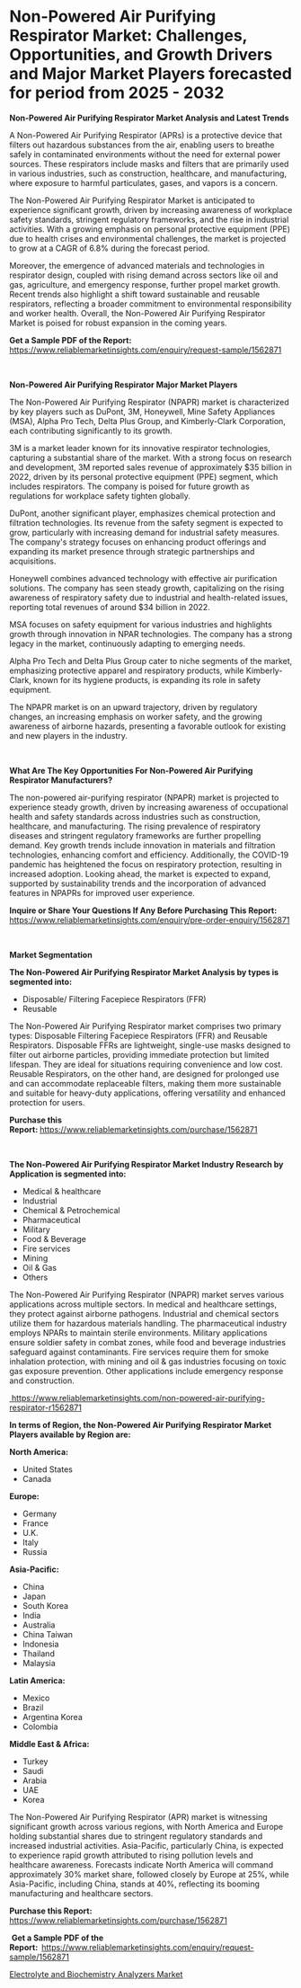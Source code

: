 <p><h1>Non-Powered Air Purifying Respirator Market: Challenges, Opportunities, and Growth Drivers and Major Market Players forecasted for period from 2025 - 2032</h1></p><p><strong>Non-Powered Air Purifying Respirator Market Analysis and Latest Trends</strong></p>
<p><p>A Non-Powered Air Purifying Respirator (APRs) is a protective device that filters out hazardous substances from the air, enabling users to breathe safely in contaminated environments without the need for external power sources. These respirators include masks and filters that are primarily used in various industries, such as construction, healthcare, and manufacturing, where exposure to harmful particulates, gases, and vapors is a concern.</p><p>The Non-Powered Air Purifying Respirator Market is anticipated to experience significant growth, driven by increasing awareness of workplace safety standards, stringent regulatory frameworks, and the rise in industrial activities. With a growing emphasis on personal protective equipment (PPE) due to health crises and environmental challenges, the market is projected to grow at a CAGR of 6.8% during the forecast period. </p><p>Moreover, the emergence of advanced materials and technologies in respirator design, coupled with rising demand across sectors like oil and gas, agriculture, and emergency response, further propel market growth. Recent trends also highlight a shift toward sustainable and reusable respirators, reflecting a broader commitment to environmental responsibility and worker health. Overall, the Non-Powered Air Purifying Respirator Market is poised for robust expansion in the coming years.</p></p>
<p><strong>Get a Sample PDF of the Report:&nbsp;</strong> <a href="https://www.reliablemarketinsights.com/enquiry/request-sample/1562871?utm_campaign=3216&utm_medium=2&utm_source=Github&utm_content=ia&utm_term=04032025&utm_id=non-powered-air-purifying-respirator">https://www.reliablemarketinsights.com/enquiry/request-sample/1562871</a></p>
<p>&nbsp;</p>
<p><strong>Non-Powered Air Purifying Respirator Major Market Players</strong></p>
<p><p>The Non-Powered Air Purifying Respirator (NPAPR) market is characterized by key players such as DuPont, 3M, Honeywell, Mine Safety Appliances (MSA), Alpha Pro Tech, Delta Plus Group, and Kimberly-Clark Corporation, each contributing significantly to its growth. </p><p>3M is a market leader known for its innovative respirator technologies, capturing a substantial share of the market. With a strong focus on research and development, 3M reported sales revenue of approximately $35 billion in 2022, driven by its personal protective equipment (PPE) segment, which includes respirators. The company is poised for future growth as regulations for workplace safety tighten globally.</p><p>DuPont, another significant player, emphasizes chemical protection and filtration technologies. Its revenue from the safety segment is expected to grow, particularly with increasing demand for industrial safety measures. The company's strategy focuses on enhancing product offerings and expanding its market presence through strategic partnerships and acquisitions.</p><p>Honeywell combines advanced technology with effective air purification solutions. The company has seen steady growth, capitalizing on the rising awareness of respiratory safety due to industrial and health-related issues, reporting total revenues of around $34 billion in 2022.</p><p>MSA focuses on safety equipment for various industries and highlights growth through innovation in NPAR technologies. The company has a strong legacy in the market, continuously adapting to emerging needs.</p><p>Alpha Pro Tech and Delta Plus Group cater to niche segments of the market, emphasizing protective apparel and respiratory products, while Kimberly-Clark, known for its hygiene products, is expanding its role in safety equipment.</p><p>The NPAPR market is on an upward trajectory, driven by regulatory changes, an increasing emphasis on worker safety, and the growing awareness of airborne hazards, presenting a favorable outlook for existing and new players in the industry.</p></p>
<p>&nbsp;</p>
<p><strong>What Are The Key Opportunities For Non-Powered Air Purifying Respirator Manufacturers?</strong></p>
<p><p>The non-powered air-purifying respirator (NPAPR) market is projected to experience steady growth, driven by increasing awareness of occupational health and safety standards across industries such as construction, healthcare, and manufacturing. The rising prevalence of respiratory diseases and stringent regulatory frameworks are further propelling demand. Key growth trends include innovation in materials and filtration technologies, enhancing comfort and efficiency. Additionally, the COVID-19 pandemic has heightened the focus on respiratory protection, resulting in increased adoption. Looking ahead, the market is expected to expand, supported by sustainability trends and the incorporation of advanced features in NPAPRs for improved user experience.</p></p>
<p><strong>Inquire or Share Your Questions If Any Before Purchasing This Report:</strong> <a href="https://www.reliablemarketinsights.com/enquiry/pre-order-enquiry/1562871?utm_campaign=3216&utm_medium=2&utm_source=Github&utm_content=ia&utm_term=04032025&utm_id=non-powered-air-purifying-respirator">https://www.reliablemarketinsights.com/enquiry/pre-order-enquiry/1562871</a></p>
<p>&nbsp;</p>
<p><strong>Market Segmentation</strong></p>
<p><strong>The Non-Powered Air Purifying Respirator Market Analysis by types is segmented into:</strong></p>
<p><ul><li>Disposable/ Filtering Facepiece Respirators (FFR)</li><li>Reusable</li></ul></p>
<p><p>The Non-Powered Air Purifying Respirator market comprises two primary types: Disposable Filtering Facepiece Respirators (FFR) and Reusable Respirators. Disposable FFRs are lightweight, single-use masks designed to filter out airborne particles, providing immediate protection but limited lifespan. They are ideal for situations requiring convenience and low cost. Reusable Respirators, on the other hand, are designed for prolonged use and can accommodate replaceable filters, making them more sustainable and suitable for heavy-duty applications, offering versatility and enhanced protection for users.</p></p>
<p><strong>Purchase this Report:&nbsp;</strong><a href="https://www.reliablemarketinsights.com/purchase/1562871?utm_campaign=3216&utm_medium=2&utm_source=Github&utm_content=ia&utm_term=04032025&utm_id=non-powered-air-purifying-respirator">https://www.reliablemarketinsights.com/purchase/1562871</a></p>
<p>&nbsp;</p>
<p><strong>The Non-Powered Air Purifying Respirator Market Industry Research by Application is segmented into:</strong></p>
<p><ul><li>Medical & healthcare</li><li>Industrial</li><li>Chemical & Petrochemical</li><li>Pharmaceutical</li><li>Military</li><li>Food & Beverage</li><li>Fire services</li><li>Mining</li><li>Oil & Gas</li><li>Others</li></ul></p>
<p><p>The Non-Powered Air Purifying Respirator (NPAPR) market serves various applications across multiple sectors. In medical and healthcare settings, they protect against airborne pathogens. Industrial and chemical sectors utilize them for hazardous materials handling. The pharmaceutical industry employs NPARs to maintain sterile environments. Military applications ensure soldier safety in combat zones, while food and beverage industries safeguard against contaminants. Fire services require them for smoke inhalation protection, with mining and oil & gas industries focusing on toxic gas exposure prevention. Other applications include emergency response and construction.</p></p>
<p><a href="https://www.reliablemarketinsights.com/non-powered-air-purifying-respirator-r1562871?utm_campaign=3216&utm_medium=2&utm_source=Github&utm_content=ia&utm_term=04032025&utm_id=non-powered-air-purifying-respirator">&nbsp;https://www.reliablemarketinsights.com/non-powered-air-purifying-respirator-r1562871</a></p>
<p><strong>In terms of Region, the Non-Powered Air Purifying Respirator Market Players available by Region are:</strong></p>
<p>
    <p> <strong> North America: </strong>
        <ul>
            <li>United States</li>
            <li>Canada</li>
        </ul>
        </p> 
    <p> <strong> Europe: </strong>
        <ul>
            <li>Germany</li>
            <li>France</li>
            <li>U.K.</li>
            <li>Italy</li>
            <li>Russia</li>
        </ul>
        </p> 
    <p> <strong> Asia-Pacific: </strong>
        <ul>
            <li>China</li>
            <li>Japan</li>
            <li>South Korea</li>
            <li>India</li>
            <li>Australia</li>
            <li>China Taiwan</li>
            <li>Indonesia</li>
            <li>Thailand</li>
            <li>Malaysia</li>
        </ul>
        </p> 
    <p> <strong> Latin America: </strong>
        <ul>
            <li>Mexico</li>
            <li>Brazil</li>
            <li>Argentina Korea</li>
            <li>Colombia</li>
        </ul>
        </p> 
    <p> <strong> Middle East & Africa: </strong>
        <ul>
            <li>Turkey</li>
            <li>Saudi</li>
            <li>Arabia</li>
            <li>UAE</li>
            <li>Korea</li>
        </ul>
    </p>
    </p>
<p><p>The Non-Powered Air Purifying Respirator (APR) market is witnessing significant growth across various regions, with North America and Europe holding substantial shares due to stringent regulatory standards and increased industrial activities. Asia-Pacific, particularly China, is expected to experience rapid growth attributed to rising pollution levels and healthcare awareness. Forecasts indicate North America will command approximately 30% market share, followed closely by Europe at 25%, while Asia-Pacific, including China, stands at 40%, reflecting its booming manufacturing and healthcare sectors.</p></p>
<p><strong>Purchase this Report: </strong><a href="https://www.reliablemarketinsights.com/purchase/1562871?utm_campaign=3216&utm_medium=2&utm_source=Github&utm_content=ia&utm_term=04032025&utm_id=non-powered-air-purifying-respirator">https://www.reliablemarketinsights.com/purchase/1562871</a></p>
<p>&nbsp;<strong>Get a Sample PDF of the Report:&nbsp;&nbsp;</strong><a href="https://www.reliablemarketinsights.com/enquiry/request-sample/1562871?utm_campaign=3216&utm_medium=2&utm_source=Github&utm_content=ia&utm_term=04032025&utm_id=non-powered-air-purifying-respirator">https://www.reliablemarketinsights.com/enquiry/request-sample/1562871</a></p>
<p><strong></strong></p>
<p><p><a href="https://github.com/lateshab69/Market-Research-Report-List-1/blob/main/electrolyte-and-biochemistry-analyzers-market.md?utm_campaign=3216&utm_medium=2&utm_source=Github&utm_content=ia&utm_term=04032025&utm_id=non-powered-air-purifying-respirator">Electrolyte and Biochemistry Analyzers Market</a></p></p>